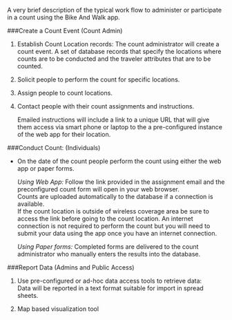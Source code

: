 

A very brief description of the typical work flow to administer or participate in a count using the Bike And Walk app.

###Create a Count Event (Count Admin)

1.	Establish Count Location records:
	The count administrator will create a count event. A set of database records that specify the locations where counts are to be conducted and the traveler attributes that are to be counted.

2.	Solicit people to perform the count for specific locations.

3.	Assign people to count locations.

4.	Contact people with their count assignments and instructions.

	Emailed instructions will include a link to a unique URL that will give them access via smart phone or laptop to the a pre-configured instance of the web app for their location.

###Conduct Count: (Individuals)

*	On the date of the count people perform the count using either the web app or paper forms.  

	*Using Web App:* Follow the link provided in the assignment email and the preconfigured count form will open in your web browser.   
	Counts are uploaded automatically to the database if a connection is available.     
	If the count location is outside of wireless coverage area be sure to access the link before going to the count location. An internet connection is not required to perform the count but you will need to submit your data using the app once you have an internet connection. 
		
	*Using Paper forms:* Completed forms are delivered to the count administrator who manually enters the results into the database.
		
###Report Data (Admins and Public Access)

1.	Use pre-configured or ad-hoc data access tools to retrieve data:  
	Data will be reported in a text format suitable for import in spread sheets.
	
2.	Map based visualization tool

